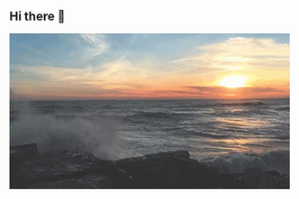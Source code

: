 ## Hi there 👋

<img src="https://github.com/Timmi116/Timmi116/blob/main/sea-ocean.gif" alt="The unlimited" widht="800">

